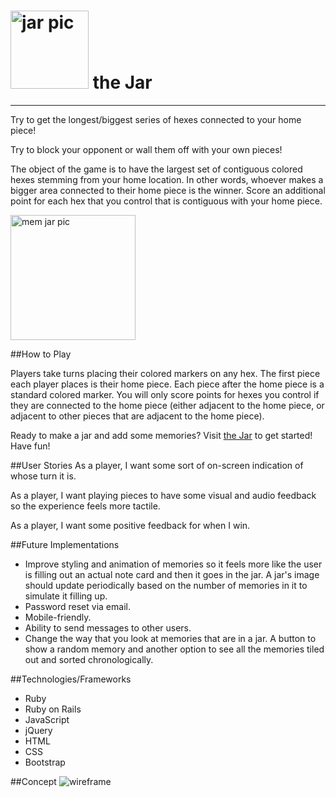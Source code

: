 # <img src="http://i.imgur.com/fWj5G5x.png" alt="jar pic" height="125px"> the Jar 
---

Try to get the longest/biggest series of hexes connected to your home piece!

Try to block your opponent or wall them off with your own pieces!

The object of the game is to have the largest set of contiguous colored hexes stemming from your home location.  In other words, whoever makes a bigger area connected to their home piece is the winner.  Score an additional point for each hex that you control that is contiguous with your home piece.

<img src="http://i.imgur.com/uH8EXft.jpg" alt="mem jar pic" height="200px">


##How to Play

Players take turns placing their colored markers on any hex.  The first piece each player places is their home piece.  Each piece after the home piece is a standard colored marker.  You will only score points for hexes you control if they are connected to the home piece (either adjacent to the home piece, or adjacent to other pieces that are adjacent to the home piece).

Ready to make a jar and add some memories? Visit [the Jar](https://fierce-taiga-61470.herokuapp.com/) to get started! Have fun!

##User Stories
As a player, I want some sort of on-screen indication of whose turn it is.

As a player, I want playing pieces to have some visual and audio feedback so the experience feels more tactile.

As a player, I want some positive feedback for when I win.

##Future Implementations
* Improve styling and animation of memories so it feels more like the user is filling out an actual note card and then it goes in the jar.  A jar's image should update periodically based on the number of memories in it to simulate it filling up.
* Password reset via email.
* Mobile-friendly.
* Ability to send messages to other users.
* Change the way that you look at memories that are in a jar.  A button to show a random memory and another option to see all the memories tiled out and sorted chronologically.

##Technologies/Frameworks
* Ruby
* Ruby on Rails
* JavaScript
* jQuery
* HTML
* CSS
* Bootstrap



##Concept
![wireframe](https://raw.githubusercontent.com/awasicek/hex-assembly/master/art/wireframe-hexassembly.png)
